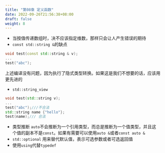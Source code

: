 ```yaml
---
title: "第08章 定义函数"
date: 2022-09-26T21:56:38+08:00
draft: false
weight: 8
---
```


- 当按值传递数组时，决不应该指定维数，那样只会让人产生错误的期待
- `const std::string &`的缺点
```cpp
void test(const std::string & v);
...
test("abc");
```
上述编译没有问题，因为执行了隐式类型转换。如果这是我们不想要的话，应该用更先进的
- `std::string_view`
```cpp
void test(std::string v);
...
test("abc");///不合法
std::string name {"hello"};
test(name);/// 合法
```
- 类型推断
`auto`不会推断为一个引用类型，而总是推断为一个值类型，并且这个值的副本不是`const`。如果有需要可以使用`auto &`或者`const auto &`
- `std::optional`
用来替代默认值，表示可选参数或者可选返回值
- 使用`using`代替`typedef`